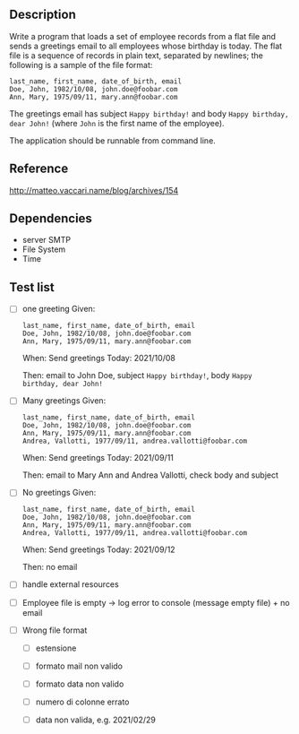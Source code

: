 ## Description
Write a program that loads a set of employee records from a flat file and sends a greetings email to all employees whose birthday is today.
The flat file is a sequence of records in plain text, separated by newlines; the following is a sample of the file format:
```
last_name, first_name, date_of_birth, email
Doe, John, 1982/10/08, john.doe@foobar.com
Ann, Mary, 1975/09/11, mary.ann@foobar.com
```
The greetings email has subject `Happy birthday!` and body `Happy birthday, dear John!` (where `John` is the first name of the employee).

The application should be runnable from command line.

## Reference
http://matteo.vaccari.name/blog/archives/154

## Dependencies
- server SMTP
- File System
- Time

## Test list
- [ ] one greeting
  Given:
  ```
  last_name, first_name, date_of_birth, email
  Doe, John, 1982/10/08, john.doe@foobar.com
  Ann, Mary, 1975/09/11, mary.ann@foobar.com
  ```
  
  When:
  Send greetings Today: 2021/10/08
  
  Then:
  email to John Doe, subject `Happy birthday!`, body `Happy birthday, dear John!`
- [ ] Many greetings
  Given:
  ```
  last_name, first_name, date_of_birth, email
  Doe, John, 1982/10/08, john.doe@foobar.com
  Ann, Mary, 1975/09/11, mary.ann@foobar.com
  Andrea, Vallotti, 1977/09/11, andrea.vallotti@foobar.com
  ```

  When:
  Send greetings Today: 2021/09/11

  Then:
  email to Mary Ann and Andrea Vallotti, check body and subject
- [ ] No greetings
  Given:
  ```
  last_name, first_name, date_of_birth, email
  Doe, John, 1982/10/08, john.doe@foobar.com
  Ann, Mary, 1975/09/11, mary.ann@foobar.com
  Andrea, Vallotti, 1977/09/11, andrea.vallotti@foobar.com
  ```

  When:
  Send greetings Today: 2021/09/12

  Then:
  no email
- [ ] handle external resources
- [ ] Employee file is empty -> log error to console (message empty file) + no email 
- [ ] Wrong file format
  - [ ] estensione
  - [ ] formato mail non valido
  - [ ] formato data non valido
  - [ ] numero di colonne errato
  - [ ] data non valida, e.g. 2021/02/29
 